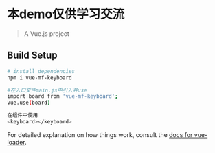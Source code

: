 # 本demo仅供学习交流

> A Vue.js project

## Build Setup

``` bash
# install dependencies
npm i vue-mf-keyboard

#在入口文件main.js中引入并use
import board from 'vue-mf-keyboard';
Vue.use(board)

在组件中使用
<keyboard></keyboard>

```

For detailed explanation on how things work, consult the [docs for vue-loader](http://vuejs.github.io/vue-loader).
